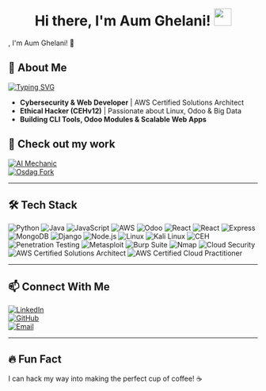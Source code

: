 # <h1 align="center">Hi there, I'm Aum Ghelani! <img src="https://media.giphy.com/media/hvRJCLFzcasrR4ia7z/giphy.gif" width="35"></h1>
, I'm Aum Ghelani! 👋

## 🚀 About Me  
[![Typing SVG](https://readme-typing-svg.herokuapp.com?size=24&color=00C6FF&lines=Hey,+I'm+Aum+Ghelani!;Cybersecurity+Enthusiast;AWS+Certified;Full-Stack+Developer;Odoo+Developer;Penetration+Tester)](https://git.io/typing-svg)

- **Cybersecurity & Web Developer** | AWS Certified Solutions Architect  
- **Ethical Hacker (CEHv12)** | Passionate about Linux, Odoo & Big Data  
- **Building CLI Tools, Odoo Modules & Scalable Web Apps**  

## 🔗 Check out my work  
[![AI Mechanic](https://img.shields.io/badge/AI%20Mechanic-Website-blue?style=for-the-badge)](https://ai-mechanic.vercel.app/)  
[![Osdag Fork](https://img.shields.io/badge/Osdag%20Fork-GitHub-black?style=for-the-badge&logo=github)](https://github.com/aumghelani/Osdag)  

---

## 🛠️ Tech Stack  


![Python](https://img.shields.io/badge/python-%233776AB.svg?style=for-the-badge&logo=python&logoColor=white)   ![Java](https://img.shields.io/badge/java-%23ED8B00.svg?style=for-the-badge&logo=openjdk&logoColor=white)   ![JavaScript](https://img.shields.io/badge/javascript-%23F7DF1E.svg?style=for-the-badge&logo=javascript&logoColor=black)   ![AWS](https://img.shields.io/badge/AWS-%23FF9900.svg?style=for-the-badge&logo=amazonaws&logoColor=white)  ![Odoo](https://img.shields.io/badge/Odoo-%23781F1F.svg?style=for-the-badge&logo=odoo&logoColor=white) ![React](https://img.shields.io/badge/react-%2361DAFB.svg?style=for-the-badge&logo=react&logoColor=black) ![React](https://img.shields.io/badge/react-%2361DAFB.svg?style=for-the-badge&logo=react&logoColor=black)  ![Express](https://img.shields.io/badge/express-%23000000.svg?style=for-the-badge&logo=express&logoColor=white)  ![MongoDB](https://img.shields.io/badge/mongodb-%2347A248.svg?style=for-the-badge&logo=mongodb&logoColor=white)  ![Django](https://img.shields.io/badge/django-%23092E20.svg?style=for-the-badge&logo=django&logoColor=white)  ![Node.js](https://img.shields.io/badge/node.js-%23339933.svg?style=for-the-badge&logo=node.js&logoColor=white) ![Linux](https://img.shields.io/badge/Linux-%23FCC624.svg?style=for-the-badge&logo=linux&logoColor=black)   ![Kali Linux](https://img.shields.io/badge/Kali_Linux-%230557a5.svg?style=for-the-badge&logo=kalilinux&logoColor=white)   ![CEH](https://img.shields.io/badge/CEH-%23A100FF.svg?style=for-the-badge&logo=ceh&logoColor=white)   ![Penetration Testing](https://img.shields.io/badge/Penetration_Testing-%23D32F2F.svg?style=for-the-badge&logo=security&logoColor=white)   ![Metasploit](https://img.shields.io/badge/Metasploit-%230056b3.svg?style=for-the-badge&logo=metasploit&logoColor=white)   ![Burp Suite](https://img.shields.io/badge/Burp_Suite-%23FF6F00.svg?style=for-the-badge&logo=burpsuite&logoColor=white)   ![Nmap](https://img.shields.io/badge/Nmap-%230073c6.svg?style=for-the-badge&logo=nmap&logoColor=white)   ![Cloud Security](https://img.shields.io/badge/Cloud_Security-%2300A8E1.svg?style=for-the-badge&logo=cloudsecurity&logoColor=white)   ![AWS Certified Solutions Architect](https://img.shields.io/badge/AWS_Solutions_Architect-%23FF9900.svg?style=for-the-badge&logo=amazonaws&logoColor=white)   ![AWS Certified Cloud Practitioner](https://img.shields.io/badge/AWS_Cloud_Practitioner-%23FF9900.svg?style=for-the-badge&logo=amazonaws&logoColor=white) 

---

## 📫 Connect With Me  
[![LinkedIn](https://img.shields.io/badge/LinkedIn-%230077B5.svg?style=for-the-badge&logo=linkedin&logoColor=white)](https://www.linkedin.com/in/aumghelani)  
[![GitHub](https://img.shields.io/badge/GitHub-%23181717.svg?style=for-the-badge&logo=github&logoColor=white)](https://github.com/aumghelani)  
[![Email](https://img.shields.io/badge/Email-%23D14836.svg?style=for-the-badge&logo=gmail&logoColor=white)](mailto:your-email@example.com)  

---

## 🔥 Fun Fact  
I can hack my way into making the perfect cup of coffee! ☕  

